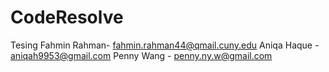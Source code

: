 # CodeResolve
Tesing
Fahmin Rahman- fahmin.rahman44@qmail.cuny.edu
Aniqa Haque - aniqah9953@gmail.com
Penny Wang - penny.ny.w@gmail.com

